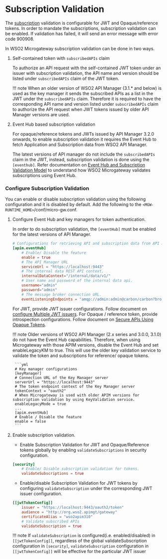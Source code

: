 # Subscription Validation

The [subscription]({{apim_path}}/learn/consume-api/manage-subscription/subscribe-to-an-api/) validation is configurable for JWT and Opaque/reference tokens. In order to mandate the subscriptions, subscription validation can be enabled. 
If validation has failed, it will send an error message with error code 900908.

In WSO2 Microgateway subscription validation can be done in two ways.

1. Self-contained token with `subscribedAPIs` claim
    
    To authorize an API request with the self-contained JWT token under an issuer with subscription validation, the API name and version should be listed under `subscribedAPIs` claim of the JWT token.
    
    !!! note
        When an older version of WSO2 API Manager (3.1.* and below) is used as the key manager it sends the subscribed APIs as a list in the JWT under the `subscribedAPIs` claim. Therefore it is required to have the corresponding API name and version listed under `subscribedAPIs` claim to authorize the API request when JWT tokens issued by older API Manager versions are used. 

2. Event Hub based subscription validation

    For opaque/reference tokens and JWTs issued by API Manager 3.2.0 onwards, to enable subscription validation it requires the Event Hub to fetch Application and Subscription data from WSO2 API Manager.
    
    The latest versions of API manager do not include the `subscribedAPIs` claim in the JWT, instead, subscription validation is done using the `[eventhub]`. Refer documentation on [Event Hub and Subscription Validation Model]({{base_path}}/concepts/event-hub-and-subscription-validation/) to understand how WSO2 Microgateway validates subscriptions using Event Hub.   

### Configure Subscription Validation

You can enable or disable subscription validation using the following configuration and it is disabled by default. Add the following to the `<MGW-RUNTIME_HOME>`/conf/micro-gw.conf.

1. Configure Event Hub and key managers for token authentication.

    In order to do subscription validation, the `[eventHub]` must be enabled for the latest versions of API Manager. 

    ```toml
    # Configurations for retrieving API and subscription data from API Manager.
    [apim.eventHub]
        # Enable/ Disable the feature
        enable = true
        # The API Manager URL
        serviceUrl = "https://localhost:9443"
        # The internal data REST API context.
        internalDataContext="/internal/data/v1/"
        # User name and password of the internal data api.
        username="admin"
        password="admin"
        # The message broker connection URL.
        eventListeningEndpoints = "amqp://admin:admin@carbon/carbon?brokerlist='tcp://localhost:5672'"
    ```
   
    For JWT, provide JWT issuer configurations. Follow document on [configure Multiple JWT issuers]({{base_path}}/how-tos/security/api-authentication/secure-apis-using-oauth2.0-access-tokens/secure-apis-using-jwt-self-contained-jwt/#configure-multiple-jwt-issuers).
    For Opaque / reference token, provide introspection configurations. Follow document on [Secure APIs Using Opaque Tokens]({{base_path}}/how-tos/security/api-authentication/secure-apis-using-oauth2.0-access-tokens/secure-apis-using-opaque-tokens/#configure-api-microgateway-to-validate-oauth2-opaque-tokens).
    
    !!! note
        Older versions of WSO2 API Manager (2.x series and 3.0.0, 3.1.0) do not have the Event Hub capabilities. Therefore, when using Microgateway with those APIM versions, disable the Event Hub and set enableLegacyKM to true. This will use the older key validation service to validate the token and subscriptions for reference/ opaque tokens.
    
        ```yml
        # Key manager configurations
        [keyManager]
        # Connection URL of the Key Manager server
        serverUrl = "https://localhost:9443"
        # The token endpoint context of the Key Manager server
        tokenContext = "oauth2"
        # When Microgateway is used with older APIM versions for subscription validation by using KeyValidation service.
        enableLegacyMode = true
        ...
        [apim.eventHub]
        # Enable / Disable the feature
        enable = false
        ```
        
2. Enable subscription validation.
   
    - Enable Subscription Validation for JWT and Opaque/Reference tokens globally by enabling `validateSubscriptions` in security configuration.
    
    ```toml
    [security]
        # Enable/ Disable subscription validation for tokens.
        validateSubscriptions = true
    ```
    
    - Enable/disable Subscription Validation for JWT tokens by configuring `validateSubscription` under the corresponding JWT issuer configuration.
    
    ```toml 
    [[jwtTokenConfig]]
        issuer = "https://localhost:9443/oauth2/token"
        audience = "http://org.wso2.apimgt/gateway"
        certificateAlias = "wso2apim310"
        # Validate subscribed APIs
        validateSubscription = true
    ```
   
    !!! note
        If `validateSubscription` is configured(i.e. enabled/disabled) in `[[jwtTokenConfig]]`, regardless of the global validateSubscription configuration in `[security]`, 
        `validateSubscription` configuration in `[[jwtTokenConfig]]` will be effective for the particular JWT issuer
     